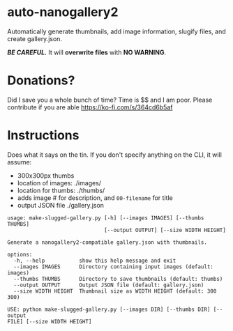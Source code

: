 # auto-nanogallery2
Automatically generate thumbnails, add image information, slugify files, and create gallery.json.

***BE CAREFUL.***  It will **overwrite files** with **NO WARNING**.

# Donations?

Did I save you a whole bunch of time?  Time is $$ and I am poor.  Please contribute if you are able https://ko-fi.com/s/364cd6b5af

# Instructions

Does what it says on the tin.  If you don't specify anything on the CLI, it will assume: 

- 300x300px thumbs
- location of images: ./images/
- location for thumbs: ./thumbs/
- adds image # for description, and `00-filename` for title
- output JSON file ./gallery.json

```
usage: make-slugged-gallery.py [-h] [--images IMAGES] [--thumbs THUMBS]
                               [--output OUTPUT] [--size WIDTH HEIGHT]

Generate a nanogallery2-compatible gallery.json with thumbnails.

options:
  -h, --help           show this help message and exit
  --images IMAGES      Directory containing input images (default: images)
  --thumbs THUMBS      Directory to save thumbnails (default: thumbs)
  --output OUTPUT      Output JSON file (default: gallery.json)
  --size WIDTH HEIGHT  Thumbnail size as WIDTH HEIGHT (default: 300 300)

USE: python make-slugged-gallery.py [--images DIR] [--thumbs DIR] [--output
FILE] [--size WIDTH HEIGHT]
```
